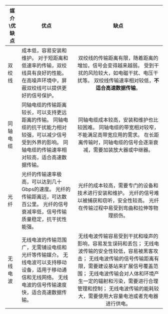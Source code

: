 | 媒介\优缺点 | 优点                                                         |                             缺点                             |
| ----------- | ------------------------------------------------------------ | :----------------------------------------------------------: |
| 双绞线      | 成本低，容易安装和维护。 对于短距离和低速率的传输，双绞线具有良好的性能。 在高噪声环境中，屏蔽双绞线可以提供更好的信号保护。 | 双绞线的传输距离有限，随着距离的增加，信号会变得越来越弱。 受到干扰的风险较大，如电磁干扰、电压干扰等。 双绞线传输速率相对较低，**不适合高速数据传输**。 |
| 同轴电缆    | 同轴电缆的传输距离较长，可以支持更远距离的传输。 同轴电缆的抗干扰能力相对较强，可以减少信号受到外界的影响。 同轴电缆的传输速率相对较高，适合高速数据传输。 | 同轴电缆成本较高，安装和维护也比较困难。 同轴电缆的带宽相对较窄，不能满足高带宽应用的需求。 在长距离传输时，同轴电缆的信号会逐渐衰减，需要加装放大器或中继器。 |
| 光纤        | 光纤的传输速率极高，可以达到几十Gbps的速度。 光纤的传输距离远，可达数百公里。 光纤的信号衰减率低，信号传输质量稳定，抗干扰性能强。 | 光纤的成本较高，需要专门的设备和技术进行安装和维护。 光纤的信号难以被捕获和窃听，安全性较高。 光纤在传输过程中易受到弯曲和拉伸等物理损伤。 |
| 无线电波    | 无线电波的传输范围广，无需铺设电缆和光纤等传输媒介。 无线电波可以支持移动设备，适用于移动通信和无线网络。 无线电波的信号传输速度快，适合高速数据传输。 | 无线电波传输容易受到干扰和噪声的影响，容易发生误码和丢包； 无线电波传输的安全性较低，容易被黑客攻击； 无线电波传输的信号传输距离有限，需要建设基站来扩展信号覆盖范围； 无线电波传输会对人体和环境产生一定的辐射和污染，需要进行合理管理和控制； 无线电波传输的能耗较大，需要使用大容量电池或者充电器进行供电。 |